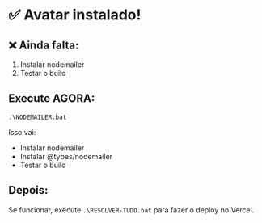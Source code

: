 # ✅ Avatar instalado!

## ❌ Ainda falta:
1. Instalar nodemailer
2. Testar o build

## Execute AGORA:
```
.\NODEMAILER.bat
```

Isso vai:
- Instalar nodemailer
- Instalar @types/nodemailer
- Testar o build

## Depois:
Se funcionar, execute `.\RESOLVER-TUDO.bat` para fazer o deploy no Vercel.
